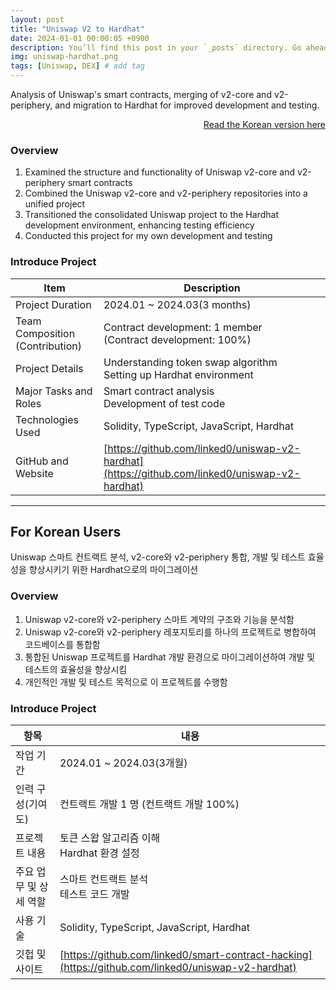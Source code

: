 ```yaml
---
layout: post
title: "Uniswap V2 to Hardhat"
date: 2024-01-01 00:00:05 +0900
description: You’ll find this post in your `_posts` directory. Go ahead and edit it and re-build the site to see your changes. # Add post description (optional)
img: uniswap-hardhat.png
tags: [Uniswap, DEX] # add tag
---
```

Analysis of Uniswap's smart contracts, merging of v2-core and v2-periphery, and migration to Hardhat for improved development and testing.

<div style="text-align: right;">
    <a href="#for-korean-users">Read the Korean version here</a> 
</div>

### Overview
1. Examined the structure and functionality of Uniswap v2-core and v2-periphery smart contracts
2. Combined the Uniswap v2-core and v2-periphery repositories into a unified project
3. Transitioned the consolidated Uniswap project to the Hardhat development environment, enhancing testing efficiency
4. Conducted this project for my own development and testing

### Introduce Project

 | Item                            | Description                                                                                    |
 | ------------------------------- | ---------------------------------------------------------------------------------------------- |
 | Project Duration                | 2024.01 ~ 2024.03(3 months)                                                                    |
 | Team Composition (Contribution) | Contract development: 1 member <br> (Contract development: 100%)                               |
 | Project Details                 | Understanding token swap algorithm <br> Setting up Hardhat environment                         |
 | Major Tasks and Roles           | Smart contract analysis <br> Development of test code                                          |
 | Technologies Used               | Solidity, TypeScript, JavaScript, Hardhat                                                      |
 | GitHub and Website              | [https://github.com/linked0/uniswap-v2-hardhat](https://github.com/linked0/uniswap-v2-hardhat) |


---
## For Korean Users
Uniswap 스마트 컨트랙트 분석, v2-core와 v2-periphery 통합, 개발 및 테스트 효율성을 향상시키기 위한 Hardhat으로의 마이그레이션

### Overview
1. Uniswap v2-core와 v2-periphery 스마트 계약의 구조와 기능을 분석함
2. Uniswap v2-core와 v2-periphery 레포지토리를 하나의 프로젝트로 병합하여 코드베이스를 통합함
3. 통합된 Uniswap 프로젝트를 Hardhat 개발 환경으로 마이그레이션하여 개발 및 테스트의 효율성을 향상시킴
4. 개인적인 개발 및 테스트 목적으로 이 프로젝트를 수행함
   
### Introduce Project

| 항목                   | 내용                                                                                               |
| ---------------------- | -------------------------------------------------------------------------------------------------- |
| 작업 기간              | 2024.01 ~ 2024.03(3개월)                                                                           |
| 인력 구성(기여도)      | 컨트랙트 개발 1 명 (컨트랙트 개발 100%)                                                            |
| 프로젝트 내용          | 토큰 스왑 알고리즘 이해 <br> Hardhat 환경 설정                                                     |
| 주요 업무 및 상세 역할 | 스마트 컨트랙트 분석 <br> 테스트 코드 개발                                                         |
| 사용 기술              | Solidity, TypeScript, JavaScript, Hardhat                                                          |
| 깃헙 및 사이트         | [https://github.com/linked0/smart-contract-hacking](https://github.com/linked0/uniswap-v2-hardhat) |

